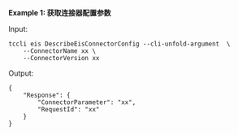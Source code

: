 **Example 1: 获取连接器配置参数**



Input: 

```
tccli eis DescribeEisConnectorConfig --cli-unfold-argument  \
    --ConnectorName xx \
    --ConnectorVersion xx
```

Output: 
```
{
    "Response": {
        "ConnectorParameter": "xx",
        "RequestId": "xx"
    }
}
```

